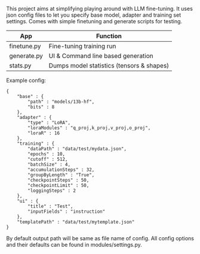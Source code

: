 This project aims at simplifying playing around with LLM fine-tuning.
It uses json config files to let you specify base model, adapter and training set settings.
Comes with simple finetuning and generate scripts for testing.

| App | Function |
|-----------------|-----------------|
| finetune.py | Fine-tuning training run |
| generate.py | UI & Command line based generation |
| stats.py | Dumps model statistics (tensors & shapes) |

Example config:
```
{
	"base" : {
		"path" : "models/13b-hf",
		"bits" : 8
	},
	"adapter" : {
		"type" : "LoRA",
		"loraModules" : "q_proj,k_proj,v_proj,o_proj",
		"loraR" : 16
	},
	"training" : {
		"dataPath" : "data/test/mydata.json",
		"epochs" : 10,
		"cutoff" : 512,
		"batchSize" : 4,
		"accumulationSteps" : 32,
		"groupByLength" : "True",
		"checkpointSteps" : 50,
		"checkpointLimit" : 50,
		"loggingSteps" : 2
	},
	"ui" : {
		"title" : "Test",
		"inputFields" : "instruction"
	},
	"templatePath" : "data/test/mytemplate.json"
}

```
By default output path will be same as file name of config.
All config options and their defaults can be found in modules/settings.py.
